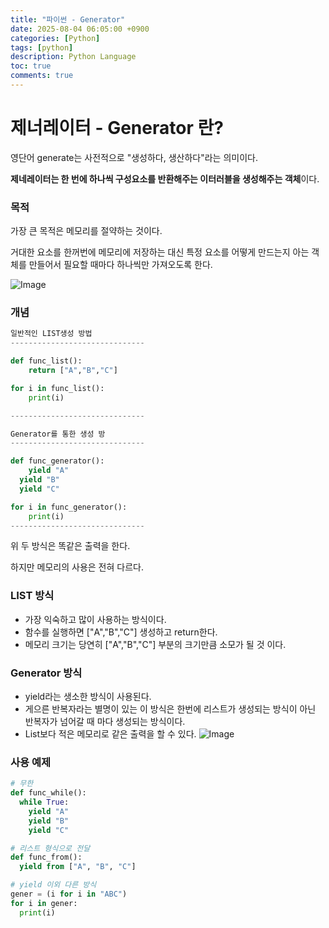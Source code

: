 ```yaml
---
title: "파이썬 - Generator"
date: 2025-08-04 06:05:00 +0900
categories: [Python]
tags: [python]
description: Python Language
toc: true
comments: true
---
```


# 제너레이터 - Generator 란?

영단어 generate는 사전적으로 "생성하다, 생산하다"라는 의미이다.

**제네레이터는 한 번에 하나씩 구성요소를 반환해주는 이터러블을 생성해주는 객체**이다.

### 목적 

가장 큰 목적은 메모리를 절약하는 것이다.

거대한 요소를 한꺼번에 메모리에 저장하는 대신 특정 요소를 어떻게 만드는지 아는 객체를 만들어서 필요할 때마다 하나씩만 가져오도록 한다.

![Image](https://prod-files-secure.s3.us-west-2.amazonaws.com/e6db513d-ec54-40ff-aa74-2487b0bcfe15/96e960a1-9b1c-4157-ade1-53664e2fca73/Untitled.png?X-Amz-Algorithm=AWS4-HMAC-SHA256&X-Amz-Content-Sha256=UNSIGNED-PAYLOAD&X-Amz-Credential=ASIAZI2LB4664MTTXEAK%2F20250804%2Fus-west-2%2Fs3%2Faws4_request&X-Amz-Date=20250804T071358Z&X-Amz-Expires=3600&X-Amz-Security-Token=IQoJb3JpZ2luX2VjEAcaCXVzLXdlc3QtMiJHMEUCIQDVe4ju7hvIDUaKE5m71NmKhIF6GPE0vLs%2BHpQvfqoe%2FQIgAqHLanJCHVbfrBxZHaSe1Q0UPF%2FaBoCdXJzWMnzNiUcq%2FwMIQBAAGgw2Mzc0MjMxODM4MDUiDIFDpZZEqh%2FYexfojircAxpbH5TmKf9%2B0Q4rnW6pIoGqoBf%2FqTwRce8DtSxD60%2FNaz38ZP6iwPKBCmR%2BI8MykAENQXdtPVJEMc0I%2FzOMqCPDxm%2BgZhGhj4dw9FZqgOZylsf0bFC0n8Tz2cQx%2BY2dTmR7H4Fo516t7XRf%2FWkTFfyV1MhX650XGa8TigCfSnJ46puApOL%2BFQGRcGdcUIbaUjL2PIfFwonuxF%2FWKnVaxKxplHWC%2Fd3pgdL5v%2FokbqjMcpNjiomQKRBqmpRGVtGZ26AwNGp409FhbzYmn5YS2pKZrXZGy655ns51BJQwuJig08e4iLmuk67wlKzJVwjqM37BT%2BuygrfJo1vU4BnP100kUsaVa8MFyhOa8RP0oy0aVU%2FF5V2z4OvnlkZib1Lr4HAYr%2BkY8FWMmklB0txn%2FwvkdK5m1NMLA0m5PqOMspAy8SBEpriXF32GD1h%2F4aOvWPu6SxacxLM7JP0gffKp%2BGt9ionW1zbSlRO7dvm4Q%2Fm%2FBSWN%2F7Al1kvVILeKeVN7D6jJYEz5Q5kVOCKi77SW8LFIrxtN%2BXTuzfT3jm0M7HPKDWuCV32XlxGZYStFMx%2F93rfTrWHbNxJ1sdejdfE5ueuLCRGAhwAfyBSKhJHPDnC0oLlJaZnS9biD%2BL%2BzMMm2wcQGOqUBzQEXVHp98AqpHL9jqR%2Fjn%2B7Uo3YDqLzUH%2FgNh94QoggLiN7K3I4XdLVz%2F0pTkaOTx9H%2B4V3VxSDb0lPQ55x%2FGNc6669NTm15eeJaQDCtapPzyvS3gxWkls9ECcfKx0TLkTztMac1Oib5RSB2R%2F6EpboJ277%2BlwG47lDajGiR6jNIeRYZzGVMTALLD0Zj3R7KZFU5qffpvaB0l4EvS%2FMzGP92SESR&X-Amz-Signature=78f079b10595abfd475a470c38a87927a47fe9f6ddc6c17647b76269afaa4a96&X-Amz-SignedHeaders=host&x-amz-checksum-mode=ENABLED&x-id=GetObject)

### 개념

```python
일반적인 LIST생성 방법
------------------------------

def func_list():
	return ["A","B","C"]

for i in func_list():
	print(i)

------------------------------

Generator를 통한 생성 방
------------------------------

def func_generator():
	yield "A"
  yield "B"
  yield "C"

for i in func_generator():
	print(i)
------------------------------

```

위 두 방식은 똑같은 출력을 한다. 

하지만 메모리의 사용은 전혀 다르다.

### LIST 방식

- 가장 익숙하고 많이 사용하는 방식이다.
- 함수를 실행하면 ["A","B","C"] 생성하고 return한다.
- 메모리 크기는 당연히 ["A","B","C"] 부분의 크기만큼 소모가 될 것 이다.
### Generator 방식

- yield라는 생소한 방식이 사용된다.
- 게으른 반복자라는 별명이 있는 이 방식은 한번에 리스트가 생성되는 방식이 아닌 반복자가 넘어갈 때 마다 생성되는 방식이다. 
- List보다 적은 메모리로 같은 출력을 할 수 있다.
![Image](https://prod-files-secure.s3.us-west-2.amazonaws.com/e6db513d-ec54-40ff-aa74-2487b0bcfe15/96e960a1-9b1c-4157-ade1-53664e2fca73/Untitled.png?X-Amz-Algorithm=AWS4-HMAC-SHA256&X-Amz-Content-Sha256=UNSIGNED-PAYLOAD&X-Amz-Credential=ASIAZI2LB4664MTTXEAK%2F20250804%2Fus-west-2%2Fs3%2Faws4_request&X-Amz-Date=20250804T071358Z&X-Amz-Expires=3600&X-Amz-Security-Token=IQoJb3JpZ2luX2VjEAcaCXVzLXdlc3QtMiJHMEUCIQDVe4ju7hvIDUaKE5m71NmKhIF6GPE0vLs%2BHpQvfqoe%2FQIgAqHLanJCHVbfrBxZHaSe1Q0UPF%2FaBoCdXJzWMnzNiUcq%2FwMIQBAAGgw2Mzc0MjMxODM4MDUiDIFDpZZEqh%2FYexfojircAxpbH5TmKf9%2B0Q4rnW6pIoGqoBf%2FqTwRce8DtSxD60%2FNaz38ZP6iwPKBCmR%2BI8MykAENQXdtPVJEMc0I%2FzOMqCPDxm%2BgZhGhj4dw9FZqgOZylsf0bFC0n8Tz2cQx%2BY2dTmR7H4Fo516t7XRf%2FWkTFfyV1MhX650XGa8TigCfSnJ46puApOL%2BFQGRcGdcUIbaUjL2PIfFwonuxF%2FWKnVaxKxplHWC%2Fd3pgdL5v%2FokbqjMcpNjiomQKRBqmpRGVtGZ26AwNGp409FhbzYmn5YS2pKZrXZGy655ns51BJQwuJig08e4iLmuk67wlKzJVwjqM37BT%2BuygrfJo1vU4BnP100kUsaVa8MFyhOa8RP0oy0aVU%2FF5V2z4OvnlkZib1Lr4HAYr%2BkY8FWMmklB0txn%2FwvkdK5m1NMLA0m5PqOMspAy8SBEpriXF32GD1h%2F4aOvWPu6SxacxLM7JP0gffKp%2BGt9ionW1zbSlRO7dvm4Q%2Fm%2FBSWN%2F7Al1kvVILeKeVN7D6jJYEz5Q5kVOCKi77SW8LFIrxtN%2BXTuzfT3jm0M7HPKDWuCV32XlxGZYStFMx%2F93rfTrWHbNxJ1sdejdfE5ueuLCRGAhwAfyBSKhJHPDnC0oLlJaZnS9biD%2BL%2BzMMm2wcQGOqUBzQEXVHp98AqpHL9jqR%2Fjn%2B7Uo3YDqLzUH%2FgNh94QoggLiN7K3I4XdLVz%2F0pTkaOTx9H%2B4V3VxSDb0lPQ55x%2FGNc6669NTm15eeJaQDCtapPzyvS3gxWkls9ECcfKx0TLkTztMac1Oib5RSB2R%2F6EpboJ277%2BlwG47lDajGiR6jNIeRYZzGVMTALLD0Zj3R7KZFU5qffpvaB0l4EvS%2FMzGP92SESR&X-Amz-Signature=78f079b10595abfd475a470c38a87927a47fe9f6ddc6c17647b76269afaa4a96&X-Amz-SignedHeaders=host&x-amz-checksum-mode=ENABLED&x-id=GetObject)

### 사용 예제

```python
# 무한
def func_while():
  while True:
    yield "A"
    yield "B"
    yield "C"

# 리스트 형식으로 전달 
def func_from():
  yield from ["A", "B", "C"]

# yield 이외 다른 방식
gener = (i for i in "ABC")
for i in gener:
  print(i)
```


